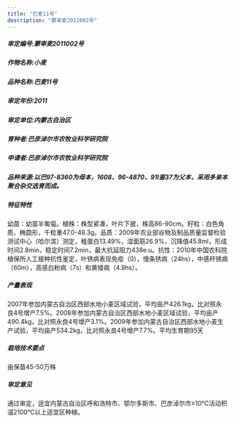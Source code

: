 ```yaml
---
title: "巴麦11号"
description: "蒙审麦2011002号"
---
```

##### 审定编号:蒙审麦2011002号

##### 作物名称:小麦

##### 品种名称:巴麦11号

##### 审定年份:2011

##### 审定单位:内蒙古自治区

##### 育种者:巴彦淖尔市农牧业科学研究院

##### 申请者:巴彦淖尔市农牧业科学研究院

##### 品种来源:以巴97-8360为母本，1608、96-4870、91l鉴37为父本，采用多亲本聚合杂交选育而成。

##### 特征特性
幼苗：幼苗半匍匐。植株：株型紧凑，叶片下披，株高86-90cm。籽粒：白色角质、椭圆形，千粒重47.0-48.3g。品质：2009年农业部谷物及制品质量监督检验测试中心（哈尔滨）测定，粗蛋白13.49%，湿面筋26.9%，沉降值45.8ml，形成时间2.8min，稳定时间7.2min，最大抗延阻力438e.u。抗性：2010年中国农科院植保所人工接种抗性鉴定，叶锈病表现免疫（0），慢条锈病（24hs），中感秆锈病（60m），高感白粉病（7s）和黄矮病（4.8hs）。

##### 产量表现
2007年参加内蒙古自治区西部水地小麦区域试验，平均亩产426.1kg，比对照永良4号增产7.5%。2008年参加内蒙古自治区西部水地小麦区域试验，平均亩产490.4kg，比对照永良4号增产3.1%。2009年参加内蒙古自治区西部水地小麦生产试验，平均亩产534.2kg，比对照永良4号增产7.7%。平均生育期95天

##### 栽培技术要点
亩保苗45-50万株

##### 审定意见
通过审定，适宜内蒙古自治区呼和浩特市、鄂尔多斯市、巴彦淖尔市≥10℃活动积温2100℃以上适宜区种植。
